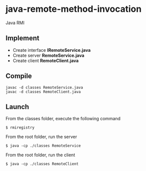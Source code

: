 # java-remote-method-invocation

Java RMI

## Implement

- Create interface **IRemoteService.java**
- Create server **RemoteService.java**
- Create client **RemoteClient.java**

## Compile

    javac -d classes RemoteService.java
    javac -d classes RemoteClient.java

## Launch

From the classes folder, execute the following command

    $ rmiregistry

From the root folder, run the server

    $ java -cp ./classes RemoteService

From the root folder, run the client

    $ java -cp ./classes RemoteClient
